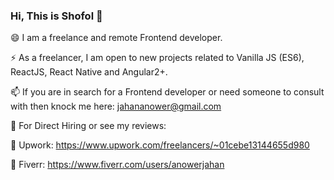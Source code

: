 ### Hi, This is Shofol 👋
😄 I am a freelance and remote Frontend developer. 

⚡ As a freelancer, I am open to new projects related to Vanilla JS (ES6), ReactJS, React Native and Angular2+.

📫 If you are in search for a Frontend developer or need someone to consult with then knock me here: jahananower@gmail.com

💬 For Direct Hiring or see my reviews:

🌱 Upwork: https://www.upwork.com/freelancers/~01cebe13144655d980

🌱 Fiverr: https://www.fiverr.com/users/anowerjahan

<!--
**Shofol/shofol** is a ✨ _special_ ✨ repository because its `README.md` (this file) appears on your GitHub profile.

Here are some ideas to get you started:

- 🔭 I’m currently working on ...
- 🌱 I’m currently learning ...
- 👯 I’m looking to collaborate on ...
- 🤔 I’m looking for help with ...
- 💬 Ask me about ...
- 
- 😄 Pronouns: ...
- ⚡ Fun fact: ...
-->
